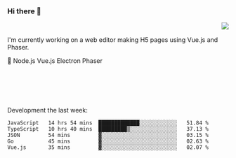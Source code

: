 ### Hi there 👋

<img align="right" src="https://github-readme-stats.vercel.app/api?username=jasonpanggo"/>

<br>
<p align="left">
I'm currently working on a web editor making H5 pages using Vue.js and Phaser.
</p>
<p align="left">
📖 Node.js Vue.js Electron Phaser
</p>
<br>
<br>
<br>
<br>

Development the last week:
<!--START_SECTION:waka-->
```text
JavaScript   14 hrs 54 mins  █████████████░░░░░░░░░░░░   51.84 % 
TypeScript   10 hrs 40 mins  █████████▒░░░░░░░░░░░░░░░   37.13 % 
JSON         54 mins         ▓░░░░░░░░░░░░░░░░░░░░░░░░   03.15 % 
Go           45 mins         ▓░░░░░░░░░░░░░░░░░░░░░░░░   02.63 % 
Vue.js       35 mins         ▓░░░░░░░░░░░░░░░░░░░░░░░░   02.07 % 
```
<!--END_SECTION:waka-->

<!--
**JASONPANGGO/jasonpanggo** is a ✨ _special_ ✨ repository because its `README.md` (this file) appears on your GitHub profile.

Here are some ideas to get you started:

- 🔭 I’m currently working on ...
- 🌱 I’m currently learning ...
- 👯 I’m looking to collaborate on ...
- 🤔 I’m looking for help with ...
- 💬 Ask me about ...
- 📫 How to reach me: ...
- 😄 Pronouns: ...
- ⚡ Fun fact: ...
-->
